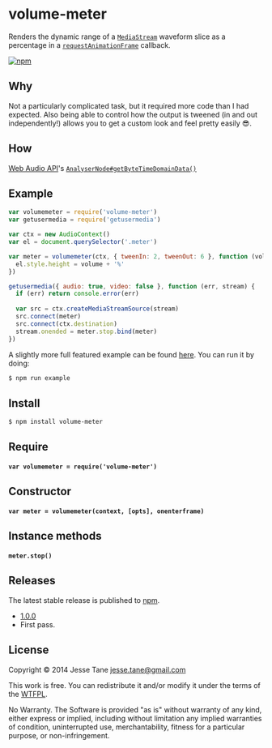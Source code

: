 # volume-meter
Renders the dynamic range of a [`MediaStream`](https://developer.mozilla.org/en-US/docs/Web/API/MediaStream) waveform slice as a percentage in a [`requestAnimationFrame`](https://developer.mozilla.org/en-US/docs/Web/API/window.requestAnimationFrame) callback.

[![npm](http://img.shields.io/npm/v/volume-meter.svg?style=flat-square)](http://www.npmjs.org/volume-meter)

## Why
Not a particularly complicated task, but it required more code than I had expected. Also being able to control how the output is tweened (in and out independently!) allows you to get a custom look and feel pretty easily 😎.

## How
[Web Audio API](https://developer.mozilla.org/en-US/docs/Web/API/Web_Audio_API)'s [`AnalyserNode#getByteTimeDomainData()`](https://developer.mozilla.org/en-US/docs/Web/API/AnalyserNode.getByteTimeDomainData)

## Example
```javascript
var volumemeter = require('volume-meter')
var getusermedia = require('getusermedia')

var ctx = new AudioContext()
var el = document.querySelector('.meter')

var meter = volumemeter(ctx, { tweenIn: 2, tweenOut: 6 }, function (volume) {
  el.style.height = volume + '%'
})

getusermedia({ audio: true, video: false }, function (err, stream) {
  if (err) return console.error(err)
  
  var src = ctx.createMediaStreamSource(stream)
  src.connect(meter)
  src.connect(ctx.destination)
  stream.onended = meter.stop.bind(meter)
})
```
A slightly more full featured example can be found [here](https://github.com/jessetane/volume-meter/tree/master/example). You can run it by doing:
```bash
$ npm run example
```

## Install
```bash
$ npm install volume-meter
```

## Require
#### `var volumemeter = require('volume-meter')`

## Constructor
#### `var meter = volumemeter(context, [opts], onenterframe)`

## Instance methods
#### `meter.stop()`

## Releases
The latest stable release is published to [npm](http://npmjs.org/volume-meter).
* [1.0.0](https://github.com/jessetane/volume-meter/archive/1.0.0.tar.gz)
 * First pass.

## License
Copyright © 2014 Jesse Tane <jesse.tane@gmail.com>

This work is free. You can redistribute it and/or modify it under the
terms of the [WTFPL](http://www.wtfpl.net/txt/copying).

No Warranty. The Software is provided "as is" without warranty of any kind, either express or implied, including without limitation any implied warranties of condition, uninterrupted use, merchantability, fitness for a particular purpose, or non-infringement.
